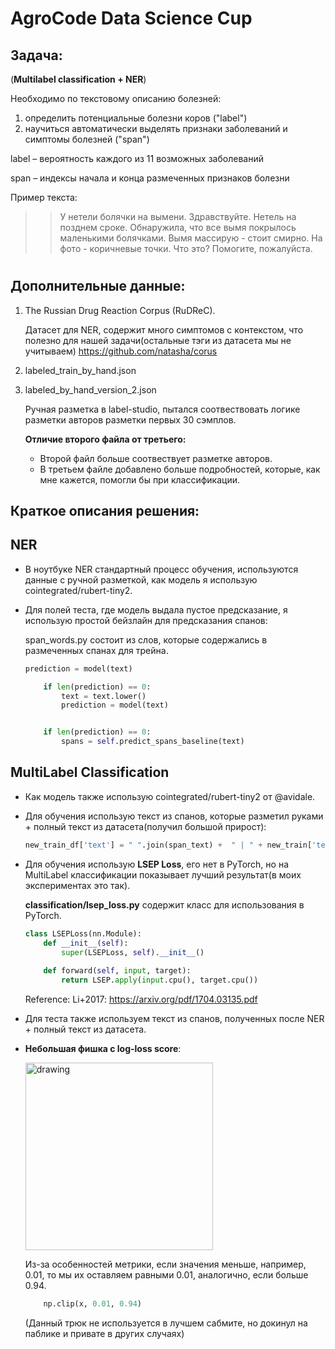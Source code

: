 # AgroCode Data Science Cup
## Задача:
(**Multilabel classification + NER**)

Необходимо по текстовому описанию болезней:

1. определить потенциальные болезни коров ("label")
2. научиться автоматически выделять признаки заболеваний и симптомы болезней ("span")

label – вероятность каждого из 11 возможных заболеваний

span – индексы начала и конца размеченных признаков болезни

Пример текста:
>> У нетели болячки на вымени.
Здравствуйте. Нетель на позднем сроке. Обнаружила, что все вымя покрылось маленькими болячками. Вымя массирую - стоит смирно. На фото - коричневые точки. Что это? Помогите, пожалуйста.

#
## Дополнительные данные: 
1) The Russian Drug Reaction Corpus (RuDReC).

    Датасет для NER, содержит много симптомов с контекстом, что полезно для нашей задачи(остальные тэги из датасета мы не учитываем)
    https://github.com/natasha/corus

2) labeled_train_by_hand.json
3) labeled_by_hand_version_2.json

    Ручная разметка в label-studio, пытался соотвествовать логике разметки авторов разметки первых 30 сэмплов. 

    **Отличие второго файла от третьего:**
    * Второй файл больше соотвествует разметке авторов.
    * В третьем файле добавлено больше подробностей, которые, как мне кажется, помогли бы при классификации.


## Краткое описания решения:
## NER
* В ноутбуке NER стандартный процесс обучения, используются данные с ручной разметкой, как модель я использую cointegrated/rubert-tiny2. 

* Для полей теста, где модель выдала пустое предсказание, я использую простой бейзлайн для предсказания спанов:

    span_words.py состоит из слов, которые содержались в размеченных спанах для трейна. 

    ```python
    prediction = model(text)

        if len(prediction) == 0:
            text = text.lower()
            prediction = model(text)


        if len(prediction) == 0:
            spans = self.predict_spans_baseline(text)
    ```
## MultiLabel Classification

* Как модель также использую cointegrated/rubert-tiny2 от @avidale. 



* Для обучения использую текст из спанов, которые разметил руками + полный текст из датасета(получил большой прирост):

    ```python
    new_train_df['text'] = " ".join(span_text) +  " | " + new_train['text']
    ```
* Для обучения использую **LSEP Loss**, его нет в PyTorch, но на MultiLabel классификации показывает лучший результат(в моих экспериментах это так).


    **classification/lsep_loss.py** содержит класс для использования в PyTorch.
    ```python
    class LSEPLoss(nn.Module): 
        def __init__(self): 
            super(LSEPLoss, self).__init__()
            
        def forward(self, input, target): 
            return LSEP.apply(input.cpu(), target.cpu())
    ```
    Reference: Li+2017:
    https://arxiv.org/pdf/1704.03135.pdf

* Для теста также используем текст из спанов, полученных после NER + полный текст из датасета.

* **Небольшая фишка с log-loss score**:

    <img src="https://www.machinelearningmastery.ru/img/4203462722.png" alt="drawing" width="300"/>

    Из-за особенностей метрики, если значения меньше, например, 0.01, то мы их оставляем равными 0.01, аналогично, если больше 0.94.
    ```python
        np.clip(x, 0.01, 0.94)
    ```
    (Данный трюк не используется в лучшем сабмите, но докинул на паблике и привате в других случаях)


        
